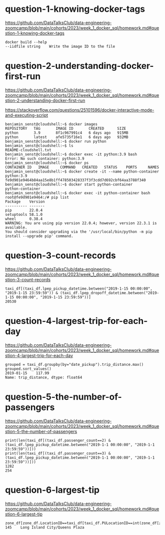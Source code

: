 # question-1-knowing-docker-tags

https://github.com/DataTalksClub/data-engineering-zoomcamp/blob/main/cohorts/2023/week_1_docker_sql/homework.md#question-1-knowing-docker-tags

	docker build --help
	--iidfile string	Write the image ID to the file

# question-2-understanding-docker-first-run

https://github.com/DataTalksClub/data-engineering-zoomcamp/blob/main/cohorts/2023/week_1_docker_sql/homework.md#question-2-understanding-docker-first-run

https://stackoverflow.com/questions/25101596/docker-interactive-mode-and-executing-script

	benjamin_senst@cloudshell:~$ docker images
	REPOSITORY   TAG       IMAGE ID       CREATED      SIZE
	python       3.9       8f1c967991c4   6 days ago   915MB
	python       latest    afe5735f16e1   6 days ago   932MB
	benjamin_senst@cloudshell:~$ docker run python
	benjamin_senst@cloudshell:~$ ls
	README-cloudshell.txt
	benjamin_senst@cloudshell:~$ docker exec -it python:3.9 bash
	Error: No such container: python:3.9
	benjamin_senst@cloudshell:~$ docker ps
	CONTAINER ID   IMAGE     COMMAND   CREATED   STATUS    PORTS     NAMES
	benjamin_senst@cloudshell:~$ docker create -it --name python-container python:3.9
	fe9d901e9464b84aa15e8b1ff478503428337f3f3cdd7d692cbf64aa3788f340
	benjamin_senst@cloudshell:~$ docker start python-container
	python-container
	benjamin_senst@cloudshell:~$ docker exec -it python-container bash
	root@fe9d901e9464:/# pip list
	Package    Version
	---------- -------
	pip        22.0.4
	setuptools 58.1.0
	wheel      0.38.4
	WARNING: You are using pip version 22.0.4; however, version 22.3.1 is available.
	You should consider upgrading via the '/usr/local/bin/python -m pip install --upgrade pip' command.

# question-3-count-records

https://github.com/DataTalksClub/data-engineering-zoomcamp/blob/main/cohorts/2023/week_1_docker_sql/homework.md#question-3-count-records

	taxi_df[(taxi_df.lpep_pickup_datetime.between("2019-1-15 00:00:00", "2019-1-15 23:59:59")) & (taxi_df.lpep_dropoff_datetime.between("2019-1-15 00:00:00", "2019-1-15 23:59:59"))]
	20530

# question-4-largest-trip-for-each-day

https://github.com/DataTalksClub/data-engineering-zoomcamp/blob/main/cohorts/2023/week_1_docker_sql/homework.md#question-4-largest-trip-for-each-day

	grouped = taxi_df.groupby(by="date_pickup").trip_distance.max()
	grouped.sort_values()
	2019-01-15    117.99
	Name: trip_distance, dtype: float64

# question-5-the-number-of-passengers

https://github.com/DataTalksClub/data-engineering-zoomcamp/blob/main/cohorts/2023/week_1_docker_sql/homework.md#question-5-the-number-of-passengers

	print(len(taxi_df[(taxi_df.passenger_count==2) & (taxi_df.lpep_pickup_datetime.between("2019-1-1 00:00:00", "2019-1-1 23:59:59"))]))
	print(len(taxi_df[(taxi_df.passenger_count==3) & (taxi_df.lpep_pickup_datetime.between("2019-1-1 00:00:00", "2019-1-1 23:59:59"))]))
	1282
	254

# question-6-largest-tip

https://github.com/DataTalksClub/data-engineering-zoomcamp/blob/main/cohorts/2023/week_1_docker_sql/homework.md#question-6-largest-tip

	zone_df[zone_df.LocationID==taxi_df[taxi_df.PULocationID==int(zone_df[zone_df.Zone=="Astoria"].LocationID)].groupby(by="DOLocationID").tip_amount.max().sort_values().index[-1]].Zone
	145    Long Island City/Queens Plaza

	
